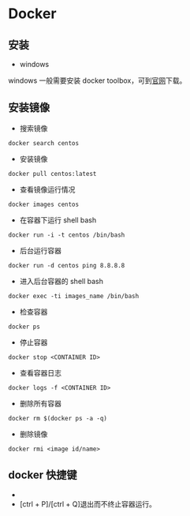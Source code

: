 # Docker

## 安装

* windows

windows 一般需要安装 docker toolbox，可到[官网](https://www.docker.com/products/docker-toolbox)下载。

## 安装镜像

* 搜索镜像

```
docker search centos
```

* 安装镜像

```
docker pull centos:latest
```

* 查看镜像运行情况

``` 
docker images centos
```

* 在容器下运行 shell bash

```
docker run -i -t centos /bin/bash
```

* 后台运行容器

```
docker run -d centos ping 8.8.8.8
```

* 进入后台容器的 shell bash

```
docker exec -ti images_name /bin/bash
```

* 检查容器

```
docker ps
```

* 停止容器

```
docker stop <CONTAINER ID>
```

* 查看容器日志

```
docker logs -f <CONTAINER ID>
```

* 删除所有容器

```
docker rm $(docker ps -a -q)
```

* 删除镜像

```
docker rmi <image id/name>
```

## docker 快捷键

* [ctrl + D]:这样会结束docker当前线程，容器结束。
* [ctrl + P]/[ctrl + Q]退出而不终止容器运行。